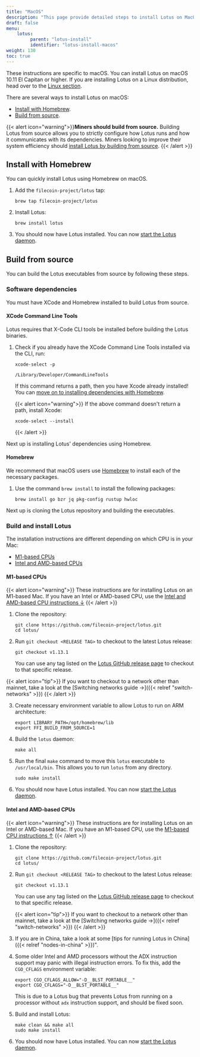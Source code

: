 ```yaml
---
title: "MacOS"
description: "This page provide detailed steps to install Lotus on MacOS."
draft: false
menu:
    lotus:
         parent: "lotus-install"
         identifier: "lotus-install-macos"
weight: 130
toc: true
---
```


These instructions are specific to macOS. You can install Lotus on macOS 10.11 El Capitan or higher. If you are installing Lotus on a Linux distribution, head over to the [Linux section](#linux).

There are several ways to install Lotus on macOS:

- [Install with Homebrew](#install-with-homebrew).
- [Build from source](#build-from-source).

{{< alert icon="warning">}}**Miners should build from source.**
Building Lotus from source allows you to strictly configure how Lotus runs and how it communicates with its dependencies. Miners looking to improve their system efficiency should [install Lotus by building from source](#build-from-source).
{{< /alert >}}

## Install with Homebrew

You can quickly install Lotus using Homebrew on macOS.

1. Add the `filecoin-project/lotus` tap:

   ```shell
   brew tap filecoin-project/lotus
   ```

1. Install Lotus:

    ```shell
    brew install lotus
    ```

1. You should now have Lotus installed. You can now [start the Lotus daemon](#start-the-lotus-daemon-and-sync-the-chain).

## Build from source

You can build the Lotus executables from source by following these steps.

### Software dependencies

You must have XCode and Homebrew installed to build Lotus from source.

#### XCode Command Line Tools

Lotus requires that X-Code CLI tools be installed before building the Lotus binaries.

1. Check if you already have the XCode Command Line Tools installed via the CLI, run:

    ```shell
    xcode-select -p
    ```
    ```
    /Library/Developer/CommandLineTools
    ```

    If this command returns a path, then you have Xcode already installed! You can [move on to installing dependencies with Homebrew](#homebrew).

   {{< alert icon="warning">}}
   If the above command doesn't return a path, install Xcode:

   ```shell
   xcode-select --install
   ```
   {{< /alert >}}

Next up is installing Lotus' dependencies using Homebrew.

#### Homebrew

We recommend that macOS users use [Homebrew](https://brew.sh) to install each of the necessary packages.

1. Use the command `brew install` to install the following packages:

   ```shell
   brew install go bzr jq pkg-config rustup hwloc
   ```

Next up is cloning the Lotus repository and building the executables.

### Build and install Lotus

The installation instructions are different depending on which CPU is in your Mac:

- [M1-based CPUs](#m1-based-cpus)
- [Intel and AMD-based CPUs](#intel-and-amd-based-cpus)

#### M1-based CPUs

{{< alert icon="warning">}}
These instructions are for installing Lotus on an M1-based Mac. If you have an Intel or AMD-based CPU, use the [Intel and AMD-based CPU instructions ↓](#intel-and-amd-based-cpus)
{{< /alert >}}

1. Clone the repository:

   ```shell
   git clone https://github.com/filecoin-project/lotus.git
   cd lotus/
   ```

1. Run `git checkout <RELEASE TAG>` to checkout to the latest Lotus release:

    ```shell
    git checkout v1.13.1
    ```

    You can use any tag listed on the [Lotus GitHub release page](https://github.com/filecoin-project/lotus/releases) to checkout to that specific release.

{{< alert icon="tip">}}
If you want to checkout to a network other than mainnet, take a look at the [Switching networks guide →]({{< relref "switch-networks" >}})
{{< /alert >}}

3. Create necessary environment variable to allow Lotus to run on ARM architecture:

    ```shell
    export LIBRARY_PATH=/opt/homebrew/lib
    export FFI_BUILD_FROM_SOURCE=1
    ```

1. Build the `lotus` daemon:

    ```shell
    make all
    ```

1. Run the final `make` command to move this `lotus` executable to `/usr/local/bin`. This allows you to run `lotus` from any directory.

    ```shell
    sudo make install
    ```

1. You should now have Lotus installed. You can now [start the Lotus daemon](#start-the-lotus-daemon-and-sync-the-chain).

#### Intel and AMD-based CPUs

{{< alert icon="warning">}}
These instructions are for installing Lotus on an Intel or AMD-based Mac. If you have an M1-based CPU, use the [M1-based CPU instructions ↑](#m1-based-cpus)
{{< /alert >}}

1. Clone the repository:

   ```shell
   git clone https://github.com/filecoin-project/lotus.git
   cd lotus/
   ```

1. Run `git checkout <RELEASE TAG>` to checkout to the latest Lotus release:

    ```shell
    git checkout v1.13.1
    ```

    You can use any tag listed on the [Lotus GitHub release page](https://github.com/filecoin-project/lotus/releases) to checkout to that specific release.

    {{< alert icon="tip">}}
    If you want to checkout to a network other than mainnet, take a look at the [Switching networks guide →]({{< relref "switch-networks" >}})
    {{< /alert >}}

1. If you are in China, take a look at some [tips for running Lotus in China]({{< relref "nodes-in-china" >}})".
1. Some older Intel and AMD processors without the ADX instruction support may panic with illegal instruction errors. To fix this, add the `CGO_CFLAGS` environment variable:

   ```shell
   export CGO_CFLAGS_ALLOW="-D__BLST_PORTABLE__"
   export CGO_CFLAGS="-D__BLST_PORTABLE__"
   ```

   This is due to a Lotus bug that prevents Lotus from running on a processor without `adx` instruction support, and should be fixed soon.

1. Build and install Lotus:

   ```shell
   make clean && make all
   sudo make install
   ```

1. You should now have Lotus installed. You can now [start the Lotus daemon](#start-the-lotus-daemon-and-sync-the-chain).

